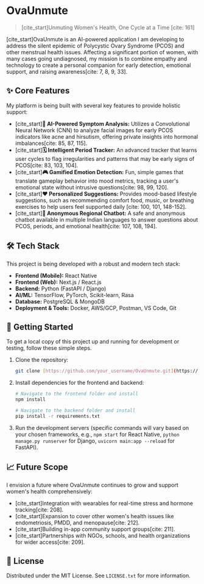 # OvaUnmute

> [cite_start]Unmuting Women's Health, One Cycle at a Time [cite: 161]

[cite_start]OvaUnmute is an AI-powered application I am developing to address the silent epidemic of Polycystic Ovary Syndrome (PCOS) and other menstrual health issues. Affecting a significant portion of women, with many cases going undiagnosed, my mission is to combine empathy and technology to create a personal companion for early detection, emotional support, and raising awareness[cite: 7, 8, 9, 33].

## ✨ Core Features

My platform is being built with several key features to provide holistic support:

* [cite_start]**🤖 AI-Powered Symptom Analysis:** Utilizes a Convolutional Neural Network (CNN) to analyze facial images for early PCOS indicators like acne and hirsutism, offering private insights into hormonal imbalances[cite: 85, 87, 115].
* [cite_start]**🗓️ Intelligent Period Tracker:** An advanced tracker that learns user cycles to flag irregularities and patterns that may be early signs of PCOS[cite: 83, 103, 104].
* [cite_start]**🎮 Gamified Emotion Detection:** Fun, simple games that translate gameplay behavior into mood metrics, tracking a user's emotional state without intrusive questions[cite: 98, 99, 120].
* [cite_start]**❤️ Personalized Suggestions:** Provides mood-based lifestyle suggestions, such as recommending comfort food, music, or breathing exercises to help users feel supported daily [cite: 100, 101, 148-152].
* [cite_start]**💬 Anonymous Regional Chatbot:** A safe and anonymous chatbot available in multiple Indian languages to answer questions about PCOS, periods, and emotional health[cite: 107, 108, 194].

## 🛠️ Tech Stack

This project is being developed with a robust and modern tech stack:

* **Frontend (Mobile):** React Native
* **Frontend (Web):** Next.js / React.js
* **Backend:** Python (FastAPI / Django)
* **AI/ML:** TensorFlow, PyTorch, Scikit-learn, Rasa
* **Database:** PostgreSQL & MongoDB
* **Deployment & Tools:** Docker, AWS/GCP, Postman, VS Code, Git

## 🚀 Getting Started

To get a local copy of this project up and running for development or testing, follow these simple steps.

1.  Clone the repository:
    ```sh
    git clone [https://github.com/your_username/OvaUnmute.git](https://github.com/your_username/OvaUnmute.git)
    ```
2.  Install dependencies for the frontend and backend:
    ```sh
    # Navigate to the frontend folder and install
    npm install

    # Navigate to the backend folder and install
    pip install -r requirements.txt
    ```
3.  Run the development servers (specific commands will vary based on your chosen frameworks, e.g., `npm start` for React Native, `python manage.py runserver` for Django, `uvicorn main:app --reload` for FastAPI).

## 📈 Future Scope

I envision a future where OvaUnmute continues to grow and support women's health comprehensively:

* [cite_start]Integration with wearables for real-time stress and hormone tracking[cite: 208].
* [cite_start]Expansion to cover other women's health issues like endometriosis, PMDD, and menopause[cite: 212].
* [cite_start]Building in-app community support groups[cite: 211].
* [cite_start]Partnerships with NGOs, schools, and health organizations for wider access[cite: 209].

## 📄 License

Distributed under the MIT License. See `LICENSE.txt` for more information.
